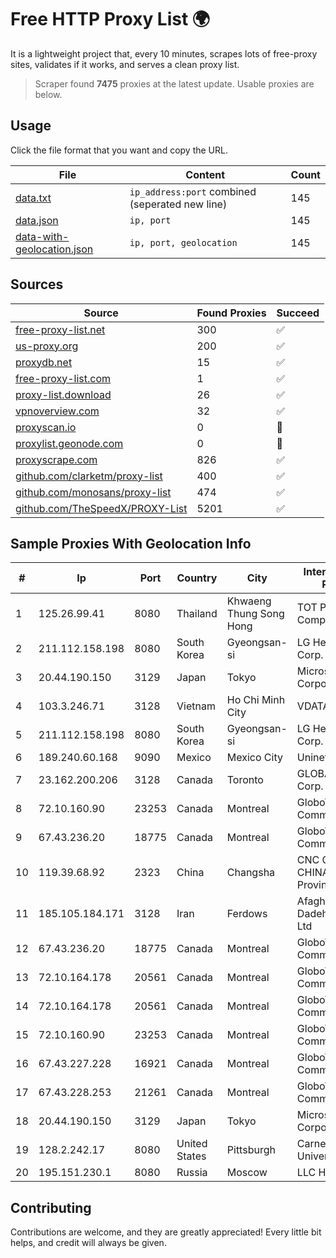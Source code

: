 
# Free HTTP Proxy List 🌍

It is a lightweight project that, every 10 minutes, scrapes lots of free-proxy sites, validates if it works, and serves a clean proxy list.


> Scraper found **7475** proxies at the latest update. Usable proxies are below.

## Usage

Click the file format that you want and copy the URL.


|File|Content|Count|
|----|-------|-----|
|[data.txt](https://raw.githubusercontent.com/themiralay/Proxy-List-World/master/data.txt)|`ip_address:port` combined (seperated new line)|145|
|[data.json](https://raw.githubusercontent.com/themiralay/Proxy-List-World/master/data.json)|`ip, port`|145|
|[data-with-geolocation.json](https://raw.githubusercontent.com/themiralay/Proxy-List-World/master/data-with-geolocation.json)|`ip, port, geolocation`|145|

## Sources

|Source|Found Proxies|Succeed|
|------|-------------|-------|
|[free-proxy-list.net](https://free-proxy-list.net)|300|✅|
|[us-proxy.org](https://www.us-proxy.org)|200|✅|
|[proxydb.net](http://proxydb.net)|15|✅|
|[free-proxy-list.com](https://free-proxy-list.com/?page=&port=&type%5B%5D=http&type%5B%5D=https&up_time=0&search=Search)|1|✅|
|[proxy-list.download](https://www.proxy-list.download/HTTP)|26|✅|
|[vpnoverview.com](https://vpnoverview.com/privacy/anonymous-browsing/free-proxy-servers)|32|✅|
|[proxyscan.io](https://www.proxyscan.io)|0|🚫|
|[proxylist.geonode.com](https://proxylist.geonode.com/api/proxy-list?limit=300&page=1&sort_by=lastChecked&sort_type=desc&protocols=http,https)|0|🚫|
|[proxyscrape.com](https://api.proxyscrape.com/v2/?request=displayproxies&protocol=http&timeout=10000&country=all&ssl=all&anonymity=all)|826|✅|
|[github.com/clarketm/proxy-list](https://raw.githubusercontent.com/clarketm/proxy-list/master/proxy-list-raw.txt)|400|✅|
|[github.com/monosans/proxy-list](https://raw.githubusercontent.com/monosans/proxy-list/main/proxies/http.txt)|474|✅|
|[github.com/TheSpeedX/PROXY-List](https://raw.githubusercontent.com/TheSpeedX/PROXY-List/master/http.txt)|5201|✅|


## Sample Proxies With Geolocation Info

|#|Ip|Port|Country|City|Internet Service Provider|
|-|--|----|-------|----|-------------------------|
|1|125.26.99.41|8080|Thailand|Khwaeng Thung Song Hong|TOT Public Company Limited|
|2|211.112.158.198|8080|South Korea|Gyeongsan-si|LG HelloVision Corp.|
|3|20.44.190.150|3129|Japan|Tokyo|Microsoft Corporation|
|4|103.3.246.71|3128|Vietnam|Ho Chi Minh City|VDATA|
|5|211.112.158.198|8080|South Korea|Gyeongsan-si|LG HelloVision Corp.|
|6|189.240.60.168|9090|Mexico|Mexico City|Uninet S.A. de C.V.|
|7|23.162.200.206|3128|Canada|Toronto|GLOBALTELEHOST Corp.|
|8|72.10.160.90|23253|Canada|Montreal|GloboTech Communications|
|9|67.43.236.20|18775|Canada|Montreal|GloboTech Communications|
|10|119.39.68.92|2323|China|Changsha|CNC Group CHINA169 Hunan Province Network|
|11|185.105.184.171|3128|Iran|Ferdows|Afagh Andish Dadeh Pardis Co. Ltd|
|12|67.43.236.20|18775|Canada|Montreal|GloboTech Communications|
|13|72.10.164.178|20561|Canada|Montreal|GloboTech Communications|
|14|72.10.164.178|20561|Canada|Montreal|GloboTech Communications|
|15|72.10.160.90|23253|Canada|Montreal|GloboTech Communications|
|16|67.43.227.228|16921|Canada|Montreal|GloboTech Communications|
|17|67.43.228.253|21261|Canada|Montreal|GloboTech Communications|
|18|20.44.190.150|3129|Japan|Tokyo|Microsoft Corporation|
|19|128.2.242.17|8080|United States|Pittsburgh|Carnegie Mellon University|
|20|195.151.230.1|8080|Russia|Moscow|LLC Home Me MC|



## Contributing

Contributions are welcome, and they are greatly appreciated! Every
little bit helps, and credit will always be given.


